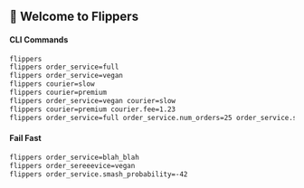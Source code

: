 ## 🍔 Welcome to Flippers

#### CLI Commands
```bash
flippers
flippers order_service=full
flippers order_service=vegan
flippers courier=slow
flippers courier=premium
flippers order_service=vegan courier=slow
flippers courier=premium courier.fee=1.23
flippers order_service=full order_service.num_orders=25 order_service.smash_probability=0.3  courier=premium courier.fee=1.23
```

#### Fail Fast
```bash
flippers order_service=blah_blah
flippers order_sereeevice=vegan
flippers order_service.smash_probability=-42
```
